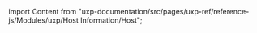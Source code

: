
import Content from "uxp-documentation/src/pages/uxp-ref/reference-js/Modules/uxp/Host Information/Host";

<Content query="product=xd"/>
